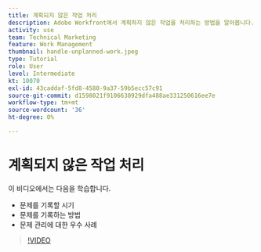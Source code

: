 ```yaml
---
title: 계획되지 않은 작업 처리
description: Adobe Workfront에서 계획하지 않은 작업을 처리하는 방법을 알아봅니다.
activity: use
team: Technical Marketing
feature: Work Management
thumbnail: handle-unplanned-work.jpeg
type: Tutorial
role: User
level: Intermediate
kt: 10070
exl-id: 43caddaf-5fd8-4580-9a37-59b5ecc57c91
source-git-commit: d1598021f9106630929dfa488ae331250616ee7e
workflow-type: tm+mt
source-wordcount: '36'
ht-degree: 0%

---
```


# 계획되지 않은 작업 처리

이 비디오에서는 다음을 학습합니다.

* 문제를 기록할 시기
* 문제를 기록하는 방법
* 문제 관리에 대한 우수 사례

>[!VIDEO](https://video.tv.adobe.com/v/3419488/?quality=12&learn=on)
